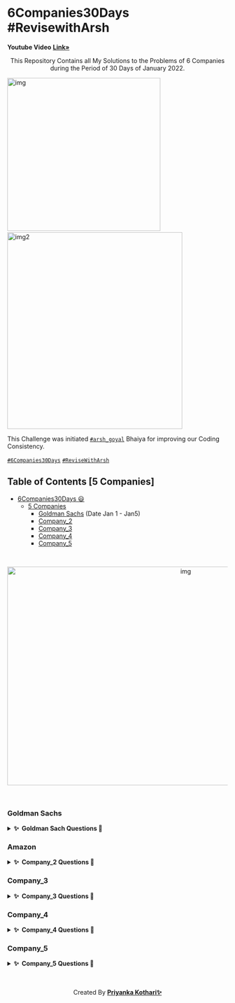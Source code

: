 # 6Companies30Days #RevisewithArsh 

<b>Youtube Video</b> <a href="https://www.youtube.com/watch?v=8ESo_bXhRC4&ab_channel=ArshGoyal"><strong>Link»</strong></a><br/>

<p align="center">
  This Repository Contains all My Solutions to the Problems of 6 Companies during the Period  of 30 Days of January 2022. 
  
  
  <img src="https://cdn.dribbble.com/users/331265/screenshots/2542587/gabi-d.gif" alt="img" width="350" height="350">&nbsp;&nbsp;&nbsp;&nbsp;&nbsp;
   <img src="https://cdn.dribbble.com/users/5448869/screenshots/11964344/media/7c1a55db92d1d015c51ad7595a2b82ff.png?compress=1&resize=400x300" alt="img2" width="400" height="450">
  </p>

  This Challenge was initiated [`#arsh_goyal`](https://twitter.com/arsh_goyal) Bhaiya for improving our Coding Consistency.
  
  [`#6Companies30Days`](https://twitter.com/search?q=6companies30days&src=typed_query)
  [`#ReviseWithArsh`](https://twitter.com/search?q=%23ReviseWithArsh&src=typeahead_click)
  <br/>
</p>

## Table of Contents [5 Companies]

- [6Companies30Days 😃](#6companies30days)
  - [5 Companies](#5-companies)
    - [Goldman Sachs](#goldman-sachs) (Date Jan 1 - Jan5)
    - [Company_2](#company_2)
    - [Company_3](#company_3)
    - [Company_4](#company_4)
    - [Company_5](#company_5)

 </br>
 <p align="center">
 <img  src="https://miro.medium.com/max/1838/1*QazOU42hKH76752hLS99Sw.gif" alt="img" width="800" height="500"></p>
<br/>

### Goldman Sachs

<details>
  <summary><b>✨&nbsp;&nbsp;Goldman&nbsp;Sach&nbsp;Questions 🎉</b></summary>
  <br/>

| Sr.No |                   Question                  | CheckList  |
|:-----:|:-------------------------------------------:|:---------: |
|   1   |           Print Anagrams Together           |   Done     |
|   2   |            Overlapping Rectangles           |   Done     |
|   3   |      Subarray with Product less than k      |   Done     |
|   4   |             Run Length Encoding             |   Done     |
|   5   |                 Ugly Numbers                |   Done     |   
|   6   |      Greatest Common Divisor of Strings     |   Done     | 
|   7   |          Kid which gets Damaged Toy         |   Done     |
|   8   |           Total Decoding Messages           |   Done     |
|   9   |          Number following a pattern         |   Done     |
|   10  | Max 10 numbers in a list having 10M entries |   Done     |
|   11  |          Find Missing And Repeating         |   Done     |
|   12  |      Total Squares in a N*N chessboard      |   Done     |
|   13  |              Decode the string              |   Done     |
|   14  |          Minimum Size Subarray Sum          |   Done     |
|   15  |         Array Pair Sum Divisibility         |   Done     |

</details>

### Amazon

<details>
  <summary><b>✨&nbsp;&nbsp;Company_2&nbsp;Questions 🎉</b></summary>
  <br/>
  
| Sr.No |                   Question                  | CheckList  |   Link   |
|:-----:|:-------------------------------------------:|:---------: |:-------: |
|   1   |          Calculating Maximum Profitr        |   Done     | <a href="https://practice.geeksforgeeks.org/problems/maximum-profit4657/1#">Link</a>   |
|   2   |            Longest Mountain                 |   Done     | <a href="https://leetcode.com/problems/longest-mountain-in-array/">Link</a>   |
|   3   |          IPL 2021 - Match Day 2             |   Done     | <a href="https://practice.geeksforgeeks.org/problems/deee0e8cf9910e7219f663c18d6d640ea0b87f87/1/">Link</a> |
|   4   |     Brackets in Matrix Chain Multiplication |   Done     | <a href="https://practice.geeksforgeeks.org/problems/deee0e8cf9910e7219f663c18d6d640ea0b87f87/1/">Link</a> |
|   5   |             Phone directory                 |   Done     | <a href="https://practice.geeksforgeeks.org/problems/deee0e8cf9910e7219f663c18d6d640ea0b87f87/1/">Link</a> |
|   6   |      Maximum of all subarrays of size k     |   Done     | <a href="https://practice.geeksforgeeks.org/problems/maximum-of-all-subarrays-of-size-k3101/1">Link</a>   | 
|   7   |   First non-repeating character in a stream |   Done     | <a href="https://practice.geeksforgeeks.org/problems/first-non-repeating-character-in-a-stream1216/1">Link</a>   |
|   8   |         Count ways to N'th Stair            |   Done     | <a href="https://practice.geeksforgeeks.org/problems/count-ways-to-nth-stairorder-does-not-matter1322/1/">Link</a>   |
|   9   | Which among them forms a perfect Sudoku Pattern ?|   Done     | <a href="https://practice.geeksforgeeks.org/problems/is-sudoku-valid4820/1/">Link</a>   |
|   10  |           Nuts and Bolts Problem            |   Done     | <a href="https://practice.geeksforgeeks.org/problems/nuts-and-bolts-problem0431/1">Link</a>   |
|   11  |    Tree Serialization and Deserialization   |   Done     | <a href="https://practice.geeksforgeeks.org/problems/serialize-and-deserialize-a-binary-tree/1">Link</a>   |
|   12  |   Column name from a given column number    |   Done     | <a href="https://practice.geeksforgeeks.org/problems/column-name-from-a-given-column-number4244/1/">Link</a>   |
|   13  |              Rotten Oranges                 |   Done     | <a href="https://leetcode.com/problems/rotting-oranges/">Link</a>   | 
|   14  |               Tree Burning                  |   Done     | <a href="https://practice.geeksforgeeks.org/problems/burning-tree/1/">Link</a>   |
|   15  | Delete N nodes after M nodes of a linked list   |   Done     | <a href="https://practice.geeksforgeeks.org/problems/delete-n-nodes-after-m-nodes-of-a-linked-list/1/">Link</a>   |


</details>

### Company_3

<details>
  <summary><b>✨&nbsp;&nbsp;Company_3&nbsp;Questions 🎉</b></summary>
  <br/>

</details>

### Company_4

<details>
  <summary><b>✨&nbsp;&nbsp;Company_4&nbsp;Questions 🎉</b></summary>
  <br/>


</details>

### Company_5

<details>
  <summary><b>✨&nbsp;&nbsp;Company_5&nbsp;Questions 🎉</b></summary>
  <br/>

</details>
<br/><br/>
<p align="center">Created By <b><a href="https://twitter.com/priyanka751001">Priyanka Kothari✨ </a></b></p>
